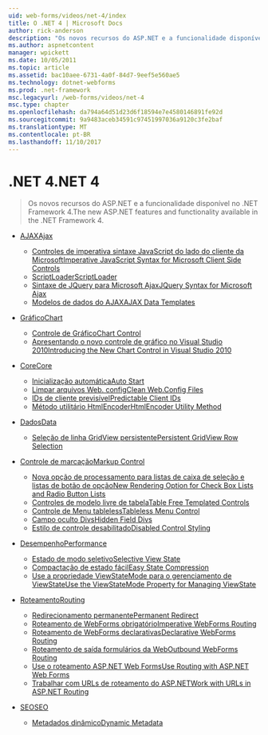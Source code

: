 ```yaml
---
uid: web-forms/videos/net-4/index
title: O .NET 4 | Microsoft Docs
author: rick-anderson
description: "Os novos recursos do ASP.NET e a funcionalidade disponível no .NET Framework 4."
ms.author: aspnetcontent
manager: wpickett
ms.date: 10/05/2011
ms.topic: article
ms.assetid: bac10aee-6731-4a0f-84d7-9eef5e560ae5
ms.technology: dotnet-webforms
ms.prod: .net-framework
msc.legacyurl: /web-forms/videos/net-4
msc.type: chapter
ms.openlocfilehash: da794a64d51d23d6f18594e7e4580146891fe92d
ms.sourcegitcommit: 9a9483aceb34591c97451997036a9120c3fe2baf
ms.translationtype: MT
ms.contentlocale: pt-BR
ms.lasthandoff: 11/10/2017
---
```

<a name="net-4"></a><span data-ttu-id="13e0e-103">.NET 4</span><span class="sxs-lookup"><span data-stu-id="13e0e-103">.NET 4</span></span>
====================
> <span data-ttu-id="13e0e-104">Os novos recursos do ASP.NET e a funcionalidade disponível no .NET Framework 4.</span><span class="sxs-lookup"><span data-stu-id="13e0e-104">The new ASP.NET features and functionality available in the .NET Framework 4.</span></span>


- [<span data-ttu-id="13e0e-105">AJAX</span><span class="sxs-lookup"><span data-stu-id="13e0e-105">Ajax</span></span>](ajax/index.md)

    - [<span data-ttu-id="13e0e-106">Controles de imperativa sintaxe JavaScript do lado do cliente da Microsoft</span><span class="sxs-lookup"><span data-stu-id="13e0e-106">Imperative JavaScript Syntax for Microsoft Client Side Controls</span></span>](ajax/aspnet-4-quick-hit-imperative-javascript-syntax-for-microsoft-client-side-controls.md)
    - [<span data-ttu-id="13e0e-107">ScriptLoader</span><span class="sxs-lookup"><span data-stu-id="13e0e-107">ScriptLoader</span></span>](ajax/aspnet-4-quick-hit-the-scriptloader.md)
    - [<span data-ttu-id="13e0e-108">Sintaxe de JQuery para Microsoft Ajax</span><span class="sxs-lookup"><span data-stu-id="13e0e-108">JQuery Syntax for Microsoft Ajax</span></span>](ajax/aspnet-4-quick-hit-jquery-syntax-for-microsoft-ajax.md)
    - [<span data-ttu-id="13e0e-109">Modelos de dados do AJAX</span><span class="sxs-lookup"><span data-stu-id="13e0e-109">AJAX Data Templates</span></span>](ajax/aspnet-4-quick-hit-ajax-data-templates.md)
- [<span data-ttu-id="13e0e-110">Gráfico</span><span class="sxs-lookup"><span data-stu-id="13e0e-110">Chart</span></span>](chart/index.md)

    - [<span data-ttu-id="13e0e-111">Controle de Gráfico</span><span class="sxs-lookup"><span data-stu-id="13e0e-111">Chart Control</span></span>](chart/aspnet-4-quick-hit-chart-control.md)
    - [<span data-ttu-id="13e0e-112">Apresentando o novo controle de gráfico no Visual Studio 2010</span><span class="sxs-lookup"><span data-stu-id="13e0e-112">Introducing the New Chart Control in Visual Studio 2010</span></span>](chart/aspnet-4-how-do-i-introducing-the-new-chart-control-in-visual-studio-2010.md)
- [<span data-ttu-id="13e0e-113">Core</span><span class="sxs-lookup"><span data-stu-id="13e0e-113">Core</span></span>](core/index.md)

    - [<span data-ttu-id="13e0e-114">Inicialização automática</span><span class="sxs-lookup"><span data-stu-id="13e0e-114">Auto Start</span></span>](core/aspnet-4-quick-hit-auto-start.md)
    - [<span data-ttu-id="13e0e-115">Limpar arquivos Web. config</span><span class="sxs-lookup"><span data-stu-id="13e0e-115">Clean Web.Config Files</span></span>](core/aspnet-4-quick-hit-clean-webconfig-files.md)
    - [<span data-ttu-id="13e0e-116">IDs de cliente previsível</span><span class="sxs-lookup"><span data-stu-id="13e0e-116">Predictable Client IDs</span></span>](core/aspnet-4-quick-hit-predictable-client-ids.md)
    - [<span data-ttu-id="13e0e-117">Método utilitário HtmlEncoder</span><span class="sxs-lookup"><span data-stu-id="13e0e-117">HtmlEncoder Utility Method</span></span>](core/aspnet-4-quick-hit-the-htmlencoder-utility-method.md)
- [<span data-ttu-id="13e0e-118">Dados</span><span class="sxs-lookup"><span data-stu-id="13e0e-118">Data</span></span>](data/index.md)

    - [<span data-ttu-id="13e0e-119">Seleção de linha GridView persistente</span><span class="sxs-lookup"><span data-stu-id="13e0e-119">Persistent GridView Row Selection</span></span>](data/aspnet-4-quick-hit-persistent-gridview-row-selection.md)
- [<span data-ttu-id="13e0e-120">Controle de marcação</span><span class="sxs-lookup"><span data-stu-id="13e0e-120">Markup Control</span></span>](markup-control/index.md)

    - [<span data-ttu-id="13e0e-121">Nova opção de processamento para listas de caixa de seleção e listas de botão de opção</span><span class="sxs-lookup"><span data-stu-id="13e0e-121">New Rendering Option for Check Box Lists and Radio Button Lists</span></span>](markup-control/aspnet-4-quick-hit-new-rendering-option-for-check-box-lists-and-radio-button-lists.md)
    - [<span data-ttu-id="13e0e-122">Controles de modelo livre de tabela</span><span class="sxs-lookup"><span data-stu-id="13e0e-122">Table Free Templated Controls</span></span>](markup-control/aspnet-4-quick-hit-table-free-templated-controls.md)
    - [<span data-ttu-id="13e0e-123">Controle de Menu tableless</span><span class="sxs-lookup"><span data-stu-id="13e0e-123">Tableless Menu Control</span></span>](markup-control/aspnet-4-quick-hit-tableless-menu-control.md)
    - [<span data-ttu-id="13e0e-124">Campo oculto Divs</span><span class="sxs-lookup"><span data-stu-id="13e0e-124">Hidden Field Divs</span></span>](markup-control/aspnet-4-quick-hit-hidden-field-divs.md)
    - [<span data-ttu-id="13e0e-125">Estilo de controle desabilitado</span><span class="sxs-lookup"><span data-stu-id="13e0e-125">Disabled Control Styling</span></span>](markup-control/aspnet-4-quick-hit-disabled-control-styling.md)
- [<span data-ttu-id="13e0e-126">Desempenho</span><span class="sxs-lookup"><span data-stu-id="13e0e-126">Performance</span></span>](performance/index.md)

    - [<span data-ttu-id="13e0e-127">Estado de modo seletivo</span><span class="sxs-lookup"><span data-stu-id="13e0e-127">Selective View State</span></span>](performance/aspnet-4-quick-hit-selective-view-state.md)
    - [<span data-ttu-id="13e0e-128">Compactação de estado fácil</span><span class="sxs-lookup"><span data-stu-id="13e0e-128">Easy State Compression</span></span>](performance/aspnet-4-quick-hit-easy-state-compression.md)
    - [<span data-ttu-id="13e0e-129">Use a propriedade ViewStateMode para o gerenciamento de ViewState</span><span class="sxs-lookup"><span data-stu-id="13e0e-129">Use the ViewStateMode Property for Managing ViewState</span></span>](performance/how-do-i-use-the-viewstatemode-property-for-managing-viewstate.md)
- [<span data-ttu-id="13e0e-130">Roteamento</span><span class="sxs-lookup"><span data-stu-id="13e0e-130">Routing</span></span>](routing/index.md)

    - [<span data-ttu-id="13e0e-131">Redirecionamento permanente</span><span class="sxs-lookup"><span data-stu-id="13e0e-131">Permanent Redirect</span></span>](routing/aspnet-4-quick-hit-permanent-redirect.md)
    - [<span data-ttu-id="13e0e-132">Roteamento de WebForms obrigatório</span><span class="sxs-lookup"><span data-stu-id="13e0e-132">Imperative WebForms Routing</span></span>](routing/aspnet-4-quick-hit-imperative-webforms-routing.md)
    - [<span data-ttu-id="13e0e-133">Roteamento de WebForms declarativas</span><span class="sxs-lookup"><span data-stu-id="13e0e-133">Declarative WebForms Routing</span></span>](routing/aspnet-4-quick-hit-declarative-webforms-routing.md)
    - [<span data-ttu-id="13e0e-134">Roteamento de saída formulários da Web</span><span class="sxs-lookup"><span data-stu-id="13e0e-134">Outbound WebForms Routing</span></span>](routing/aspnet-4-quick-hit-outbound-webforms-routing.md)
    - [<span data-ttu-id="13e0e-135">Use o roteamento ASP.NET Web Forms</span><span class="sxs-lookup"><span data-stu-id="13e0e-135">Use Routing with ASP.NET Web Forms</span></span>](routing/how-do-i-use-routing-with-aspnet-web-forms.md)
    - [<span data-ttu-id="13e0e-136">Trabalhar com URLs de roteamento do ASP.NET</span><span class="sxs-lookup"><span data-stu-id="13e0e-136">Work with URLs in ASP.NET Routing</span></span>](routing/how-do-i-work-with-urls-in-aspnet-routing.md)
- [<span data-ttu-id="13e0e-137">SEO</span><span class="sxs-lookup"><span data-stu-id="13e0e-137">SEO</span></span>](seo/index.md)

    - [<span data-ttu-id="13e0e-138">Metadados dinâmico</span><span class="sxs-lookup"><span data-stu-id="13e0e-138">Dynamic Metadata</span></span>](seo/aspnet-4-quick-hit-dynamic-metadata.md)
